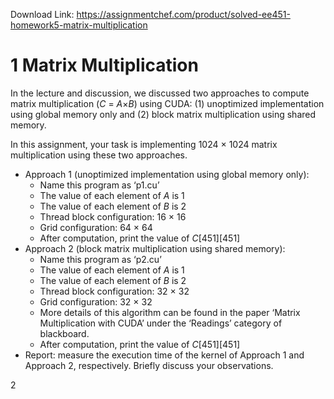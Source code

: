 Download Link: https://assignmentchef.com/product/solved-ee451-homework5-matrix-multiplication
<br>
<h1>1             Matrix Multiplication</h1>

In the lecture and discussion, we discussed two approaches to compute matrix multiplication (<em>C </em>= <em>A</em>×<em>B</em>) using CUDA: (1) unoptimized implementation using global memory only and (2) block matrix multiplication using shared memory.

In this assignment, your task is implementing 1024 × 1024 matrix multiplication using these two approaches.

<ul>

 <li>Approach 1 (unoptimized implementation using global memory only):

  <ul>

   <li>Name this program as ‘p1.cu’</li>

   <li>The value of each element of <em>A </em>is 1</li>

   <li>The value of each element of <em>B </em>is 2</li>

   <li>Thread block configuration: 16 × 16</li>

   <li>Grid configuration: 64 × 64</li>

   <li>After computation, print the value of <em>C</em>[451][451]</li>

  </ul></li>

 <li>Approach 2 (block matrix multiplication using shared memory):

  <ul>

   <li>Name this program as ‘p2.cu’</li>

   <li>The value of each element of <em>A </em>is 1</li>

   <li>The value of each element of <em>B </em>is 2</li>

   <li>Thread block configuration: 32 × 32</li>

   <li>Grid configuration: 32 × 32</li>

   <li>More details of this algorithm can be found in the paper ‘Matrix Multiplication with CUDA’ under the ‘Readings’ category of blackboard.</li>

   <li>After computation, print the value of <em>C</em>[451][451]</li>

  </ul></li>

 <li>Report: measure the execution time of the kernel of Approach 1 and Approach 2, respectively. Briefly discuss your observations.</li>

</ul>

2